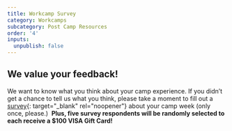 ```yaml
---
title: Workcamp Survey
category: Workcamps
subcategory: Post Camp Resources
order: '4'
inputs:
  unpublish: false
---
```

## We value your feedback!

We want to know what you think about your camp experience. If you didn’t get a chance to tell us what you think, please take a moment to fill out a [survey](https://form.jotform.com/groupmissiontrips/feedback-survey){: target="_blank" rel="noopener"} about your camp week (only once, please.) &nbsp;**Plus, five survey respondents will be randomly selected to each receive a $100 VISA Gift Card!**

&nbsp;